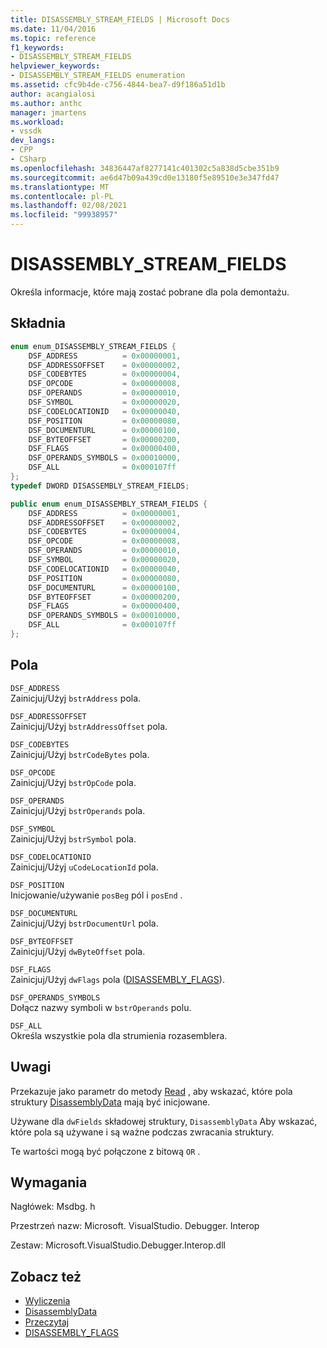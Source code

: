 ```yaml
---
title: DISASSEMBLY_STREAM_FIELDS | Microsoft Docs
ms.date: 11/04/2016
ms.topic: reference
f1_keywords:
- DISASSEMBLY_STREAM_FIELDS
helpviewer_keywords:
- DISASSEMBLY_STREAM_FIELDS enumeration
ms.assetid: cfc9b4de-c756-4844-bea7-d9f186a51d1b
author: acangialosi
ms.author: anthc
manager: jmartens
ms.workload:
- vssdk
dev_langs:
- CPP
- CSharp
ms.openlocfilehash: 34836447af8277141c401302c5a838d5cbe351b9
ms.sourcegitcommit: ae6d47b09a439cd0e13180f5e89510e3e347fd47
ms.translationtype: MT
ms.contentlocale: pl-PL
ms.lasthandoff: 02/08/2021
ms.locfileid: "99938957"
---
```

# <a name="disassembly_stream_fields"></a>DISASSEMBLY_STREAM_FIELDS
Określa informacje, które mają zostać pobrane dla pola demontażu.

## <a name="syntax"></a>Składnia

```cpp
enum enum_DISASSEMBLY_STREAM_FIELDS {
    DSF_ADDRESS          = 0x00000001,
    DSF_ADDRESSOFFSET    = 0x00000002,
    DSF_CODEBYTES        = 0x00000004,
    DSF_OPCODE           = 0x00000008,
    DSF_OPERANDS         = 0x00000010,
    DSF_SYMBOL           = 0x00000020,
    DSF_CODELOCATIONID   = 0x00000040,
    DSF_POSITION         = 0x00000080,
    DSF_DOCUMENTURL      = 0x00000100,
    DSF_BYTEOFFSET       = 0x00000200,
    DSF_FLAGS            = 0x00000400,
    DSF_OPERANDS_SYMBOLS = 0x00010000,
    DSF_ALL              = 0x000107ff
};
typedef DWORD DISASSEMBLY_STREAM_FIELDS;
```

```csharp
public enum enum_DISASSEMBLY_STREAM_FIELDS {
    DSF_ADDRESS          = 0x00000001,
    DSF_ADDRESSOFFSET    = 0x00000002,
    DSF_CODEBYTES        = 0x00000004,
    DSF_OPCODE           = 0x00000008,
    DSF_OPERANDS         = 0x00000010,
    DSF_SYMBOL           = 0x00000020,
    DSF_CODELOCATIONID   = 0x00000040,
    DSF_POSITION         = 0x00000080,
    DSF_DOCUMENTURL      = 0x00000100,
    DSF_BYTEOFFSET       = 0x00000200,
    DSF_FLAGS            = 0x00000400,
    DSF_OPERANDS_SYMBOLS = 0x00010000,
    DSF_ALL              = 0x000107ff
};
```

## <a name="fields"></a>Pola
`DSF_ADDRESS`\
Zainicjuj/Użyj `bstrAddress` pola.

`DSF_ADDRESSOFFSET`\
Zainicjuj/Użyj `bstrAddressOffset` pola.

`DSF_CODEBYTES`\
Zainicjuj/Użyj `bstrCodeBytes` pola.

`DSF_OPCODE`\
Zainicjuj/Użyj `bstrOpCode` pola.

`DSF_OPERANDS`\
Zainicjuj/Użyj `bstrOperands` pola.

`DSF_SYMBOL`\
Zainicjuj/Użyj `bstrSymbol` pola.

`DSF_CODELOCATIONID`\
Zainicjuj/Użyj `uCodeLocationId` pola.

`DSF_POSITION`\
Inicjowanie/używanie `posBeg` pól i `posEnd` .

`DSF_DOCUMENTURL`\
Zainicjuj/Użyj `bstrDocumentUrl` pola.

`DSF_BYTEOFFSET`\
Zainicjuj/Użyj `dwByteOffset` pola.

`DSF_FLAGS`\
Zainicjuj/Użyj `dwFlags` pola ([DISASSEMBLY_FLAGS](../../../extensibility/debugger/reference/disassembly-flags.md)).

`DSF_OPERANDS_SYMBOLS`\
Dołącz nazwy symboli w `bstrOperands` polu.

`DSF_ALL`\
Określa wszystkie pola dla strumienia rozasemblera.

## <a name="remarks"></a>Uwagi
Przekazuje jako parametr do metody [Read](../../../extensibility/debugger/reference/idebugdisassemblystream2-read.md) , aby wskazać, które pola struktury [DisassemblyData](../../../extensibility/debugger/reference/disassemblydata.md) mają być inicjowane.

Używane dla `dwFields` składowej struktury, `DisassemblyData` Aby wskazać, które pola są używane i są ważne podczas zwracania struktury.

Te wartości mogą być połączone z bitową `OR` .

## <a name="requirements"></a>Wymagania
Nagłówek: Msdbg. h

Przestrzeń nazw: Microsoft. VisualStudio. Debugger. Interop

Zestaw: Microsoft.VisualStudio.Debugger.Interop.dll

## <a name="see-also"></a>Zobacz też
- [Wyliczenia](../../../extensibility/debugger/reference/enumerations-visual-studio-debugging.md)
- [DisassemblyData](../../../extensibility/debugger/reference/disassemblydata.md)
- [Przeczytaj](../../../extensibility/debugger/reference/idebugdisassemblystream2-read.md)
- [DISASSEMBLY_FLAGS](../../../extensibility/debugger/reference/disassembly-flags.md)
